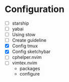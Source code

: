 
# Configuration

- [ ] starship
- [ ] yabai
- [ ] Using stow
- [ ] Create guideline
- [x] Config tmux
- [x] Config sketchybar
- [ ] cphelper.nvim
- [ ] vimtex.nvim
  - packages
  - configure
